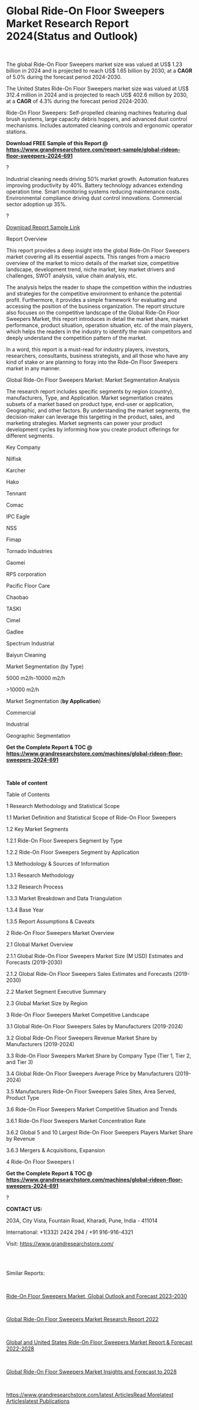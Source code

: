 <h1>Global Ride-On Floor Sweepers Market Research Report 2024(Status and Outlook)</h1><br/><p>The global Ride-On Floor Sweepers market size was valued at US$ 1.23 billion in 2024 and is projected to reach US$ 1.65 billion by 2030, at a <strong>CAGR</strong> of 5.0% during the forecast period 2024-2030.</p>
 
 
 
 <p>The United States Ride-On Floor Sweepers market size was valued at US$ 312.4 million in 2024 and is projected to reach US$ 402.6 million by 2030, at a <strong>CAGR</strong> of 4.3% during the forecast period 2024-2030.</p>
 
 
 
 <p>Ride-On Floor Sweepers: Self-propelled cleaning machines featuring dual brush systems, large capacity debris hoppers, and advanced dust control mechanisms. Includes automated cleaning controls and ergonomic operator stations.</p>
 
 
 
 <div><b>Download FREE Sample of this Report @ <a href="https://www.grandresearchstore.com/report-sample/global-rideon-floor-sweepers-2024-691">https://www.grandresearchstore.com/report-sample/global-rideon-floor-sweepers-2024-691</a></b></div>
 
 
 
 <p>? </p>
 
 
 
 <p>Industrial cleaning needs driving 50% market growth. Automation features improving productivity by 40%. Battery technology advances extending operation time. Smart monitoring systems reducing maintenance costs. Environmental compliance driving dust control innovations. Commercial sector adoption up 35%.</p>
 
 
 
 <p>? </p>
 
 
 
 <p><a href="https://www.grandresearchstore.com/mr-admin/report-sample/global-rideon-floor-sweepers-2024-691">Download Report Sample Link</a></p>
 
 
 
 <p>Report Overview</p>
 
 
 
 <p>This report provides a deep insight into the global Ride-On Floor Sweepers market covering all its essential aspects. This ranges from a macro overview of the market to micro details of the market size, competitive landscape, development trend, niche market, key market drivers and challenges, SWOT analysis, value chain analysis, etc.</p>
 
 
 
 <p>The analysis helps the reader to shape the competition within the industries and strategies for the competitive environment to enhance the potential profit. Furthermore, it provides a simple framework for evaluating and accessing the position of the business organization. The report structure also focuses on the competitive landscape of the Global Ride-On Floor Sweepers Market, this report introduces in detail the market share, market performance, product situation, operation situation, etc. of the main players, which helps the readers in the industry to identify the main competitors and deeply understand the competition pattern of the market.</p>
 
 
 
 <p>In a word, this report is a must-read for industry players, investors, researchers, consultants, business strategists, and all those who have any kind of stake or are planning to foray into the Ride-On Floor Sweepers market in any manner.</p>
 
 
 
 <p>Global Ride-On Floor Sweepers Market: Market Segmentation Analysis</p>
 
 
 
 <p>The research report includes specific segments by region (country), manufacturers, Type, and Application. Market segmentation creates subsets of a market based on product type, end-user or application, Geographic, and other factors. By understanding the market segments, the decision-maker can leverage this targeting in the product, sales, and marketing strategies. Market segments can power your product development cycles by informing how you create product offerings for different segments.</p>
 
 
 
 <p>Key Company</p>
 
 
 
 <p>Nilfisk</p>
 
 
 
 <p>Karcher</p>
 
 
 
 <p>Hako</p>
 
 
 
 <p>Tennant</p>
 
 
 
 <p>Comac</p>
 
 
 
 <p>IPC Eagle</p>
 
 
 
 <p>NSS</p>
 
 
 
 <p>Fimap</p>
 
 
 
 <p>Tornado Industries</p>
 
 
 
 <p>Gaomei</p>
 
 
 
 <p>RPS corporation</p>
 
 
 
 <p>Pacific Floor Care</p>
 
 
 
 <p>Chaobao</p>
 
 
 
 <p>TASKI</p>
 
 
 
 <p>Cimel</p>
 
 
 
 <p>Gadlee</p>
 
 
 
 <p>Spectrum Industrial</p>
 
 
 
 <p>Baiyun Cleaning</p>
 
 
 
 <p>Market Segmentation (by Type)</p>
 
 
 
 <p>5000 m2/h-10000 m2/h</p>
 
 
 
 <p>>10000 m2/h</p>
 
 
 
 <p>Market Segmentation (<strong>by Application</strong>)</p>
 
 
 
 <p>Commercial</p>
 
 
 
 <p>Industrial</p>
 
 
 
 <p>Geographic Segmentation</p>
 
 
 
 <div><b>Get the Complete Report & TOC @ <a href="https://www.grandresearchstore.com/machines/global-rideon-floor-sweepers-2024-691">https://www.grandresearchstore.com/machines/global-rideon-floor-sweepers-2024-691</a></b></div>
 
 
 
 <p><br />
 
 <b>Table of content</b></p>
 
 
 
 <p>Table of Contents<br />
 
 1 Research Methodology and Statistical Scope<br />
 
 1.1 Market Definition and Statistical Scope of Ride-On Floor Sweepers<br />
 
 1.2 Key Market Segments<br />
 
 1.2.1 Ride-On Floor Sweepers Segment by Type<br />
 
 1.2.2 Ride-On Floor Sweepers Segment by Application<br />
 
 1.3 Methodology & Sources of Information<br />
 
 1.3.1 Research Methodology<br />
 
 1.3.2 Research Process<br />
 
 1.3.3 Market Breakdown and Data Triangulation<br />
 
 1.3.4 Base Year<br />
 
 1.3.5 Report Assumptions & Caveats<br />
 
 2 Ride-On Floor Sweepers Market Overview<br />
 
 2.1 Global Market Overview<br />
 
 2.1.1 Global Ride-On Floor Sweepers Market Size (M USD) Estimates and Forecasts (2019-2030)<br />
 
 2.1.2 Global Ride-On Floor Sweepers Sales Estimates and Forecasts (2019-2030)<br />
 
 2.2 Market Segment Executive Summary<br />
 
 2.3 Global Market Size by Region<br />
 
 3 Ride-On Floor Sweepers Market Competitive Landscape<br />
 
 3.1 Global Ride-On Floor Sweepers Sales by Manufacturers (2019-2024)<br />
 
 3.2 Global Ride-On Floor Sweepers Revenue Market Share by Manufacturers (2019-2024)<br />
 
 3.3 Ride-On Floor Sweepers Market Share by Company Type (Tier 1, Tier 2, and Tier 3)<br />
 
 3.4 Global Ride-On Floor Sweepers Average Price by Manufacturers (2019-2024)<br />
 
 3.5 Manufacturers Ride-On Floor Sweepers Sales Sites, Area Served, Product Type<br />
 
 3.6 Ride-On Floor Sweepers Market Competitive Situation and Trends<br />
 
 3.6.1 Ride-On Floor Sweepers Market Concentration Rate<br />
 
 3.6.2 Global 5 and 10 Largest Ride-On Floor Sweepers Players Market Share by Revenue<br />
 
 3.6.3 Mergers & Acquisitions, Expansion<br />
 
 4 Ride-On Floor Sweepers I</p>
 
 
 
 <div><b>Get the Complete Report & TOC @ <a href="https://www.grandresearchstore.com/machines/global-rideon-floor-sweepers-2024-691">https://www.grandresearchstore.com/machines/global-rideon-floor-sweepers-2024-691</a></b></div>
 
 
 
 <p>? </p>
 
 
 
 <p><b>CONTACT US:</b><br />
 
 203A, City Vista, Fountain Road, Kharadi, Pune, India - 411014<br />
 
 International: +1(332) 2424 294 / +91 916-916-4321<br />
 
 Visit: <a href="https://www.grandresearchstore.com/">https://www.grandresearchstore.com/</a><br />
 
 <br />
 
 <br />
 
 Similar Reports:<br />
 
 <br />
 
 <a href="https://www.grandresearchstore.com/machines/global-rideon-floor-sweepers-forecast-2023-2030-473">Ride-On Floor Sweepers Market, Global Outlook and Forecast 2023-2030</a><br />
 
 <br />
 
 <a href="https://www.grandresearchstore.com/machines/global-rideon-floor-sweepers-2022-680">Global Ride-On Floor Sweepers Market Research Report 2022</a><br />
 
 <br />
 
 <a href="https://www.grandresearchstore.com/machines/global-united-states-rideon-floor-sweepers-2022-2028-444">Global and United States Ride-On Floor Sweepers Market Report & Forecast 2022-2028</a><br />
 
 <br />
 
 <a href="https://www.grandresearchstore.com/machines/global-rideon-floor-sweepers-2028-660">Global Ride-On Floor Sweepers Market Insights and Forecast to 2028</a><br />
 
 <br />
 
 <a href="https://gyeongbokgung.com">https://www.grandresearchstore.com/</a><a href="https://hallyeomaritime.com">latest Articles</a><a href="https://jingwansa.com">Read More</a><a href="https://nguoiviet.jp/">latest Articles</a><a href="https://www.intelmarketresearch.com/">latest Publications</a></p>